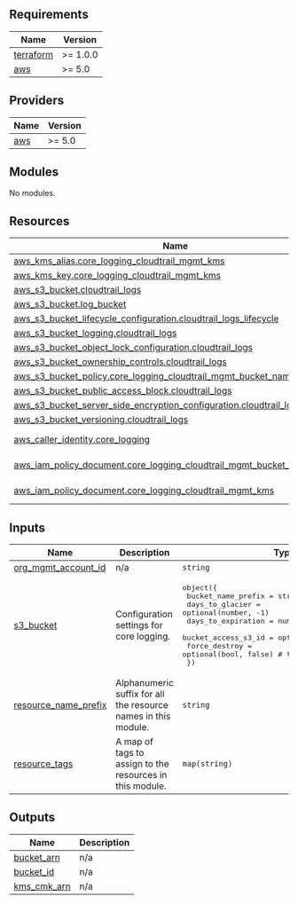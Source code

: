 <!-- BEGIN_TF_DOCS -->
## Requirements

| Name | Version |
|------|---------|
| <a name="requirement_terraform"></a> [terraform](#requirement\_terraform) | >= 1.0.0 |
| <a name="requirement_aws"></a> [aws](#requirement\_aws) | >= 5.0 |

## Providers

| Name | Version |
|------|---------|
| <a name="provider_aws"></a> [aws](#provider\_aws) | >= 5.0 |

## Modules

No modules.

## Resources

| Name | Type |
|------|------|
| [aws_kms_alias.core_logging_cloudtrail_mgmt_kms](https://registry.terraform.io/providers/hashicorp/aws/latest/docs/resources/kms_alias) | resource |
| [aws_kms_key.core_logging_cloudtrail_mgmt_kms](https://registry.terraform.io/providers/hashicorp/aws/latest/docs/resources/kms_key) | resource |
| [aws_s3_bucket.cloudtrail_logs](https://registry.terraform.io/providers/hashicorp/aws/latest/docs/resources/s3_bucket) | resource |
| [aws_s3_bucket.log_bucket](https://registry.terraform.io/providers/hashicorp/aws/latest/docs/resources/s3_bucket) | resource |
| [aws_s3_bucket_lifecycle_configuration.cloudtrail_logs_lifecycle](https://registry.terraform.io/providers/hashicorp/aws/latest/docs/resources/s3_bucket_lifecycle_configuration) | resource |
| [aws_s3_bucket_logging.cloudtrail_logs](https://registry.terraform.io/providers/hashicorp/aws/latest/docs/resources/s3_bucket_logging) | resource |
| [aws_s3_bucket_object_lock_configuration.cloudtrail_logs](https://registry.terraform.io/providers/hashicorp/aws/latest/docs/resources/s3_bucket_object_lock_configuration) | resource |
| [aws_s3_bucket_ownership_controls.cloudtrail_logs](https://registry.terraform.io/providers/hashicorp/aws/latest/docs/resources/s3_bucket_ownership_controls) | resource |
| [aws_s3_bucket_policy.core_logging_cloudtrail_mgmt_bucket_name](https://registry.terraform.io/providers/hashicorp/aws/latest/docs/resources/s3_bucket_policy) | resource |
| [aws_s3_bucket_public_access_block.cloudtrail_logs](https://registry.terraform.io/providers/hashicorp/aws/latest/docs/resources/s3_bucket_public_access_block) | resource |
| [aws_s3_bucket_server_side_encryption_configuration.cloudtrail_logs_custom](https://registry.terraform.io/providers/hashicorp/aws/latest/docs/resources/s3_bucket_server_side_encryption_configuration) | resource |
| [aws_s3_bucket_versioning.cloudtrail_logs](https://registry.terraform.io/providers/hashicorp/aws/latest/docs/resources/s3_bucket_versioning) | resource |
| [aws_caller_identity.core_logging](https://registry.terraform.io/providers/hashicorp/aws/latest/docs/data-sources/caller_identity) | data source |
| [aws_iam_policy_document.core_logging_cloudtrail_mgmt_bucket_name](https://registry.terraform.io/providers/hashicorp/aws/latest/docs/data-sources/iam_policy_document) | data source |
| [aws_iam_policy_document.core_logging_cloudtrail_mgmt_kms](https://registry.terraform.io/providers/hashicorp/aws/latest/docs/data-sources/iam_policy_document) | data source |

## Inputs

| Name | Description | Type | Default | Required |
|------|-------------|------|---------|:--------:|
| <a name="input_org_mgmt_account_id"></a> [org\_mgmt\_account\_id](#input\_org\_mgmt\_account\_id) | n/a | `string` | n/a | yes |
| <a name="input_s3_bucket"></a> [s3\_bucket](#input\_s3\_bucket) | Configuration settings for core logging. | <pre>object({<br>    bucket_name_prefix  = string<br>    days_to_glacier     = optional(number, -1)<br>    days_to_expiration  = number<br>    bucket_access_s3_id = optional(string, null)<br>    force_destroy       = optional(bool, false) # true - for testing only<br>  })</pre> | n/a | yes |
| <a name="input_resource_name_prefix"></a> [resource\_name\_prefix](#input\_resource\_name\_prefix) | Alphanumeric suffix for all the resource names in this module. | `string` | `""` | no |
| <a name="input_resource_tags"></a> [resource\_tags](#input\_resource\_tags) | A map of tags to assign to the resources in this module. | `map(string)` | `{}` | no |

## Outputs

| Name | Description |
|------|-------------|
| <a name="output_bucket_arn"></a> [bucket\_arn](#output\_bucket\_arn) | n/a |
| <a name="output_bucket_id"></a> [bucket\_id](#output\_bucket\_id) | n/a |
| <a name="output_kms_cmk_arn"></a> [kms\_cmk\_arn](#output\_kms\_cmk\_arn) | n/a |
<!-- END_TF_DOCS -->